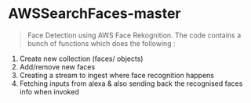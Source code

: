 # AWSSearchFaces-master
> Face Detection using AWS Face Rekognition. The code contains a bunch of functions which does the following :
1. Create new collection (faces/ objects)
2. Add/remove new faces
3. Creating a stream to ingest where face recognition happens
4. Fetching inputs from alexa & also sending back the recognised faces info when invoked
 
